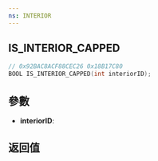 ```yaml
---
ns: INTERIOR
---
```

## IS_INTERIOR_CAPPED

```c
// 0x92BAC8ACF88CEC26 0x18B17C80
BOOL IS_INTERIOR_CAPPED(int interiorID);
```


## 參數
* **interiorID**: 

## 返回值
